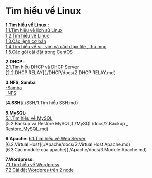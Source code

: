 # **Tìm hiểu về Linux**
**1.Tìm hiểu về Linux :**    
[1.1.Tìm hiểu về lịch sử Linux](./docs/1.1.Lich_su_Linux.md)      
[1.2.Tìm hiểu về Linux](./docs/1.2.Tim_hieu_ve_Linux.md)      
[1.3.Các lệnh cơ bản ](./docs/2.Cac_lenh_co_ban.md)   
[1.4.Tìm hiểu về vi , vim và cách tạo file , thư mục](./docs/3.Vi_Vim_Cach_tao_file_thu_muc.md)    
[1.5.Các gói cài đặt trong CentOS](./docs/4.Goi_cai_dat_trong_CentOS.md)    

**2.DHCP :**   
 [2.1.Tìm hiểu DHCP và DHCP Server](./DHCP/docs/1.DHCP_va_DHCP_Server.md)    
[2.2.DHCP RELAY](./DHCP/docs/2.DHCP RELAY.md)   

**3.NFS, Samba**  
[-Samba](./NFS_Samba/docs/1.Samba.md)  
 [-NFS](./NFS_Samba/docs/2.NFS.md)    
 
 [**4.SSH**](./SSH/1.Tìm hiểu SSH.md)  
 
 **5.MySQL:**  
 [5.1.Tìm hiểu về MySQL](./MySQL/docs/1.Tim_hieu_ve_SQL.md)    
 [5.2.Backup và Restore MySQL](./MySQL/docs/2.Backup _ Restore_MySQL.md)    
 
 **6.Apache:**
 [6.1.Tìm hiểu về Web Server](./Apache/docs/1.Tim_hieu_ve_Web_Server.md)  
[6.2.Virtual Host](./Apache/docs/2.Virtual Host Apache.md)    
[6.3.Các module của apache](./Apache/docs/3.Module Apache.md)    

**7.Wordpress:**  
[7.1.Tìm hiểu về Wordpress]( ./Wordpress/docs/1.Tim_hieu_ve_Wordpress.md)    
[7.2.Cài đặt Wordpres trên 2 node](./Wordpress/docs/2.Cai_dat_Wordpress_va_SQL_tren_2_node.md)  



